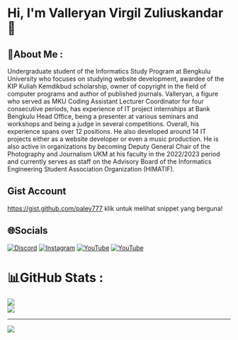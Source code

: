 
# Hi, I'm Valleryan Virgil Zuliuskandar 👋
## 💫About Me :
Undergraduate student of the Informatics Study Program at Bengkulu University who focuses on studying website development, awardee of the KIP Kuliah Kemdikbud scholarship, owner of copyright in the field of computer programs and author of published journals.
Valleryan, a figure who served as MKU Coding Assistant Lecturer Coordinator for four consecutive periods, has experience of IT project internships at Bank Bengkulu Head Office, being a presenter at various seminars and workshops and being a judge in several competitions.
Overall, his experience spans over 12 positions. He also developed around 14 IT projects either as a website developer or even a music production. He is also active in organizations by becoming Deputy General Chair of the Photography and Journalism UKM at his faculty in the 2022/2023 period and currently serves as staff on the Advisory Board of the Informatics Engineering Student Association Organization (HIMATIF).

## Gist Account
https://gist.github.com/paley777 klik untuk melihat snippet yang berguna!


## 🌐Socials
[![Discord](https://img.shields.io/badge/Discord-%237289DA.svg?logo=discord&logoColor=white)](https://discord.com/users/756348391381926010)
[![Instagram](https://img.shields.io/badge/Instagram-%23E4405F.svg?logo=Instagram&logoColor=white)](https://instagram.com/valley_feeds)
[![YouTube](https://img.shields.io/badge/YouTube-%23FF0000.svg?logo=YouTube&logoColor=white)](https://www.youtube.com/channel/UCUncJttuGfDFnwgWZ2xLtyg)
[![YouTube](https://img.shields.io/badge/Linkedin-account-brightgreen)](https://www.linkedin.com/in/valleryan-virgil-zuliuskandar-50366a242/)


# 📊GitHub Stats :
![](https://github-readme-stats.vercel.app/api?username=paley777&theme=city_light&hide_border=true&include_all_commits=true&count_private=true)<br/>
![](https://github-readme-streak-stats.herokuapp.com/?user=paley777&theme=city_light&hide_border=true)<br/>


---
[![](https://visitcount.itsvg.in/api?id=paley777&icon=8&color=12)](https://visitcount.itsvg.in)
